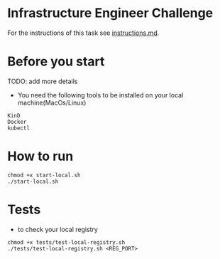 # Infrastructure Engineer Challenge

For the instructions of this task see [instructions.md](instructions.md).

# Before you start
TODO: add more details
- You need the following tools to be installed on your local machine(MacOs/Linux)
```
KinD
Docker
kubectl
```

# How to run

```
chmod +x start-local.sh
./start-local.sh
```

# Tests
- to check your local registry
```
chmod +x tests/test-local-registry.sh
./tests/test-local-registry.sh <REG_PORT>
```